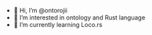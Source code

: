 - 👋 Hi, I’m @ontorojii
- 👀 I’m interested in ontology and Rust language
- 🌱 I’m currently learning Loco.rs
